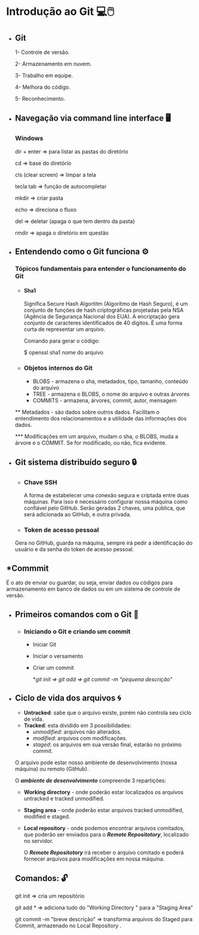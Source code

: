 # Introdução ao Git  :computer::computer_mouse:



- ## Git

  1- Controle de versão.

  2- Armazenamento em nuvem.

  3- Trabalho em equipe.

  4- Melhora do código.

  5- Reconhecimento.



- ## Navegação via command line interface :desktop_computer:

  ### Windows

  dir + enter => para listar as pastas do diretório

  cd => base do diretório

  cls (clear screen) => limpar a tela

  tecla tab => função de autocompletar

  mkdir => criar pasta 

  echo => direciona o fluxo

  del => deletar (apaga o que tem dentro da pasta)

  rmdir => apaga o diretório em questão

  

  

- ## Entendendo como o Git funciona :gear:

  ### Tópicos fundamentais para entender o funcionamento do Git

  - #### Sha1 

    Significa Secure Hash Algortitm (Algoritmo de Hash Seguro), é um conjunto de funções de hash criptográficas projetadas pela NSA (Agência de Segurança Nacional dos EUA). A encriptação gera conjunto de caracteres identificados de 40 dígitos. É uma forma curta de representar um arquivo.

    Comando para gerar o código:

    $ openssl sha1 nome do arquivo 

    

  - ### Objetos internos do Git

    - BLOBS - armazena o sha, metadados, tipo, tamanho, conteúdo do arquivo
    - TREE - armazena o BLOBS, o nome do arquivo e outras árvores
    - COMMITS - armazena, árvores, commit, autor, mensagem

  ** Metadados - são dados sobre outros dados. Facilitam o entendimento dos relacionamentos e a utilidade das informações dos dados.

  *** Modificações em um arquivo, mudam o sha, o BLOBS, muda a árvore e o COMMIT. Se for modificado, ou não, fica evidente.

  

- ## Git sistema distribuído seguro :lock:

  - ### Chave SSH

    A forma de estabelecer uma conexão segura e criptada entre duas máquinas. Para isso é necessário configurar nossa máquina como confiável pelo GitHub. Serão geradas 2 chaves, uma pública, que será adicionada ao GitHub, e  outra privada.

    

  -  ### Token de acesso pessoal

    Gera no GitHub, guarda na máquina, sempre irá pedir a identificação do usuário e da senha do token de acesso pessoal.



## *Commmit 

É o ato de enviar ou guardar, ou seja, enviar dados ou códigos para armazenamento em banco de dados ou em um sistema de controle de versão.





- ## Primeiros comandos com o Git :key:

  - ### Iniciando o Git e criando um commit

    - Iniciar Git 

    - Iniciar o versamento

    - Criar um commit

      **git init => git add *=> git commit -m "_pequena descrição_"**

      

- ## Ciclo de vida dos arquivos :cyclone:

  - **Untracked**: sabe que o arquivo existe, porém não controla seu ciclo de vida.
  - **Tracked**: esta dividido em 3 possibilidades:
    - *unmodified*: arquivos não alterados.
    - *modified*: arquivos com modificações.
    - *staged*: os arquivos em sua versão final, estarão no próximo *commit*.

  O arquivo pode estar nosso ambiente de desenvolvimento (nossa máquina) ou remoto (GitHub).

  O **_ambiente de desenvolvimento_**  compreende 3 repartições:

  - **Working directory** - onde poderão estar localizados os arquivos untracked e tracked unmodified.

  - **Staging area** - onde poderão estar arquivos tracked unmodified, modified e staged.

  - **Local repository** - onde podemos encontrar arquivos comitados, que poderão ser enviados para o **_Remote Repositotory_**, localizado no servidor.

    O **_Remote Repositotory_**  irá receber o arquivo comitado e poderá fornecer arquivos para modificações em nossa máquina.

  

  ## Comandos: :unlock:

  git init => cria um repositório

  git add * => adiciona tudo do "Working Directory " para a "Staging Area" 

  git commit -m  "breve descrição" => transforma arquivos do Staged para Commit, armazenado no Local Repository .

  

  

  # 

  

  

  

  







